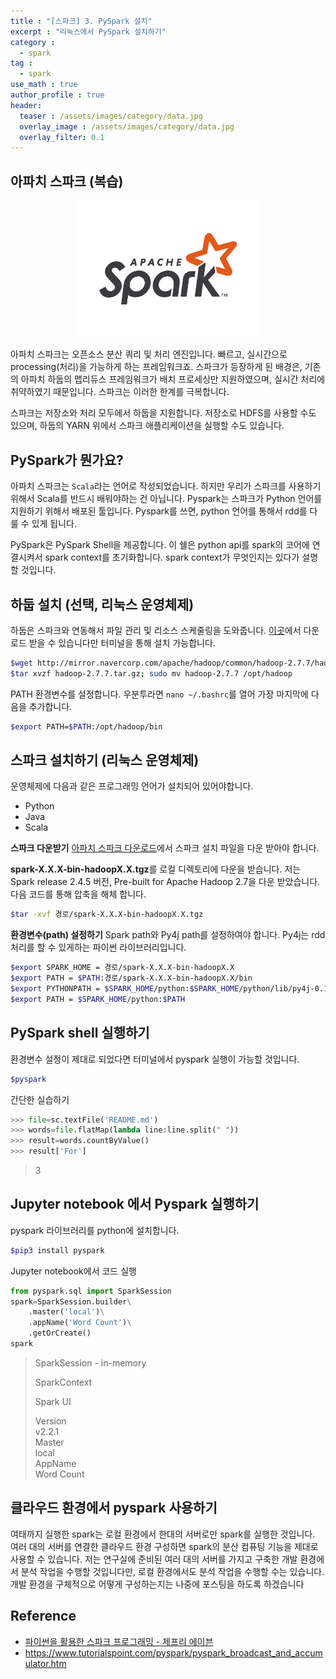 ```yaml
---
title : "[스파크] 3. PySpark 설치"
excerpt : "리눅스에서 PySpark 설치하기"
category :
  - spark
tag :
  - spark
use_math : true
author_profile : true
header:
  teaser : /assets/images/category/data.jpg
  overlay_image : /assets/images/category/data.jpg
  overlay_filter: 0.1
---
```


## **아파치 스파크 (복습)**

<center><img src="../assets/img/spark/spark.png" style="width:300px;"></center>

아파치 스파크는 오픈소스 분산 쿼리 및 처리 엔진입니다. 빠르고, 실시간으로 processing(처리)을 가능하게 하는 프레임워크죠. 스파크가 등장하게 된 배경은, 기존의 아파치 하둡의 맵리듀스 프레임워크가 배치 프로세싱만 지원하였으며, 실시간 처리에 취약하였기 때문입니다. 스파크는 이러한 한계를 극복합니다.

스파크는 저장소와 처리 모두에서 하둡을 지원합니다. 저장소로 HDFS를 사용할 수도 있으며, 하둡의 YARN 위에서 스파크 애플리케이션을 실행할 수도 있습니다. 

## **PySpark가 뭔가요?**

아파치 스파크는 ``Scala``라는 언어로 작성되었습니다. 하지만 우리가 스파크를 사용하기 위해서 Scala를 반드시 배워야하는 건 아닙니다. Pyspark는 스파크가 Python 언어를 지원하기 위해서 배포된 툴입니다. Pyspark를 쓰면, python 언어를 통해서 rdd를 다룰 수 있게 됩니다. 

PySpark은 PySpark Shell을 제공합니다. 이 쉘은 python api를 spark의 코어에 연결시켜서 spark context를 초기화합니다. spark context가 무엇인지는 있다가 설명할 것입니다. 

## **하둡 설치 (선택, 리눅스 운영체제)**

하둡은 스파크와 연동해서 파일 관리 및 리소스 스케줄링을 도와줍니다. <a href="http://spark.apache.org/downloads.html">이곳</a>에서 다운로드 받을 수 있습니다만 터미널을 통해 설치 가능합니다.
        
```bash
$wget http://mirror.navercorp.com/apache/hadoop/common/hadoop-2.7.7/hadoop-2.7.7.tar.gz 
$tar xvzf hadoop-2.7.7.tar.gz; sudo mv hadoop-2.7.7 /opt/hadoop
```
 PATH 환경변수를 설정합니다. 우분투라면 `nano ~/.bashrc`를 열어 가장 마지막에 다음을 추가합니다.

```bash
$export PATH=$PATH:/opt/hadoop/bin
```


## **스파크 설치하기 (리눅스 운영체제)**

운영체제에 다음과 같은 프로그래밍 언어가 설치되어 있어야합니다. 
- Python
- Java
- Scala

**스파크 다운받기**
<a href="http://spark.apache.org/downloads.html">아파치 스파크 다운로드</a>에서 스파크 설치 파일을 다운 받아야 합니다. 

**spark-X.X.X-bin-hadoopX.X.tgz**를 로컬 디렉토리에 다운을 받습니다. 저는 Spark release 2.4.5 버전, Pre-built for Apache Hadoop 2.7을 다운 받았습니다. 다음 코드를 통해 압축을 해체 합니다.

```bash
$tar -xvf 경로/spark-X.X.X-bin-hadoopX.X.tgz
```

**환경변수(path) 설정하기**
Spark path와 Py4j path를 설정하여야 합니다. Py4j는 rdd 처리를 할 수 있게하는 파이썬 라이브러리입니다.

```bash
$export SPARK_HOME = 경로/spark-X.X.X-bin-hadoopX.X
$export PATH = $PATH:경로/spark-X.X.X-bin-hadoopX.X/bin
$export PYTHONPATH = $SPARK_HOME/python:$SPARK_HOME/python/lib/py4j-0.10.4-src.zip:$PYTHONPATH
$export PATH = $SPARK_HOME/python:$PATH 
```

## **PySpark shell 실행하기**

환경변수 설정이 제대로 되었다면 터미널에서 pyspark 실행이 가능할 것입니다. 

```bash
$pyspark
```
간단한 실습하기
```python
>>> file=sc.textFile('README.md')
>>> words=file.flatMap(lambda line:line.split(" "))
>>> result=words.countByValue()
>>> result['For']
```
> 3

## Jupyter notebook 에서 Pyspark 실행하기

pyspark 라이브러리를 python에 설치합니다.

```bash
$pip3 install pyspark
```

Jupyter notebook에서 코드 실행

```python
from pyspark.sql import SparkSession
spark=SparkSession.builder\
    .master('local')\
    .appName('Word Count')\
    .getOrCreate()
spark
```
>SparkSession - in-memory  
>  
>SparkContext  
>  
>Spark UI
>  
>Version  
>v2.2.1  
>Master  
>local  
>AppName  
>Word Count  

## 클라우드 환경에서 pyspark 사용하기

여태까지 실행한 spark는 로컬 환경에서 한대의 서버로만 spark를 실행한 것입니다. 여러 대의 서버를 연결한 클라우드 환경 구성하면 spark의 분산 컴퓨팅 기능을 제대로 사용할 수 있습니다. 저는 연구실에 준비된 여러 대의 서버를 가지고 구축한 개발 환경에서 분석 작업을 수행할 것입니다만, 로컬 환경에서도 분석 작업을 수행할 수는 있습니다. 개발 환경을 구체적으로 어떻게 구성하는지는 나중에 포스팅을 하도록 하겠습니다


## Reference
- <a href="#"> 파이썬을 활용한 스파크 프로그래밍 - 제프리 에이븐 </a>
- https://www.tutorialspoint.com/pyspark/pyspark_broadcast_and_accumulator.htm
